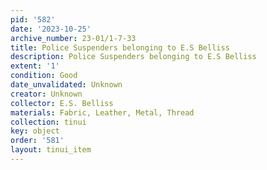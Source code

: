 ```yaml
---
pid: '582'
date: '2023-10-25'
archive_number: 23-01/1-7-33
title: Police Suspenders belonging to E.S Belliss
description: Police Suspenders belonging to E.S Belliss
extent: '1'
condition: Good
date_unvalidated: Unknown
creator: Unknown
collector: E.S. Belliss
materials: Fabric, Leather, Metal, Thread
collection: tinui
key: object
order: '581'
layout: tinui_item
---
```

